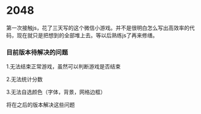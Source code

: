 # 2048
第一次接触js，花了三天写的这个微信小游戏。并不是很明白怎么写出高效率的代码，现在就只是把想到的全部堆上去。等以后熟练js了再来修缮。



### 目前版本待解决的问题

1.无法结束正常游戏，虽然可以判断游戏是否结束

2.无法统计分数

3.无法自选颜色（字体，背景，网格边框）

将在之后的版本解决这些问题



